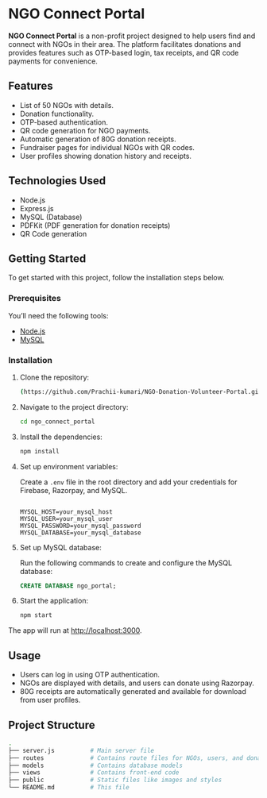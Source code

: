 # NGO Connect Portal

**NGO Connect Portal** is a non-profit project designed to help users find and connect with NGOs in their area. The platform facilitates donations and provides features such as OTP-based login, tax receipts, and QR code payments for convenience.

## Features

- List of 50 NGOs with details.
- Donation functionality.
- OTP-based authentication. 
- QR code generation for NGO payments.
- Automatic generation of 80G donation receipts.
- Fundraiser pages for individual NGOs with QR codes.
- User profiles showing donation history and receipts.

## Technologies Used

- Node.js
- Express.js
- MySQL (Database)
- PDFKit (PDF generation for donation receipts)
- QR Code generation

## Getting Started

To get started with this project, follow the installation steps below.

### Prerequisites

You’ll need the following tools:

- [Node.js](https://nodejs.org/)
- [MySQL](https://www.mysql.com/)

### Installation

1. Clone the repository:

    ```bash
    (https://github.com/Prachii-kumari/NGO-Donation-Volunteer-Portal.git)
    ```

2. Navigate to the project directory:

    ```bash
    cd ngo_connect_portal
    ```

3. Install the dependencies:

    ```bash
    npm install
    ```

4. Set up environment variables:

    Create a `.env` file in the root directory and add your credentials for Firebase, Razorpay, and MySQL.

    ```env

    MYSQL_HOST=your_mysql_host
    MYSQL_USER=your_mysql_user
    MYSQL_PASSWORD=your_mysql_password
    MYSQL_DATABASE=your_mysql_database
    ```

5. Set up MySQL database:

    Run the following commands to create and configure the MySQL database:

    ```sql
    CREATE DATABASE ngo_portal;
    ```

6. Start the application:

    ```bash
    npm start
    ```

The app will run at [http://localhost:3000](http://localhost:3000).

## Usage

- Users can log in using OTP authentication.
- NGOs are displayed with details, and users can donate using Razorpay.
- 80G receipts are automatically generated and available for download from user profiles.

## Project Structure

```bash
.
├── server.js          # Main server file
├── routes             # Contains route files for NGOs, users, and donations
├── models             # Contains database models
├── views              # Contains front-end code
├── public             # Static files like images and styles
└── README.md          # This file
